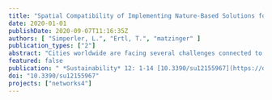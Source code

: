 ```yaml
---
title: "Spatial Compatibility of Implementing Nature-Based Solutions for Reducing Urban Heat Islands and Stormwater Pollution"
date: 2020-01-01
publishDate: 2020-09-07T11:16:35Z
authors: [ "Simperler, L.", "Ertl, T.", "matzinger" ]
publication_types: ["2"]
abstract: "Cities worldwide are facing several challenges connected to urbanization and climate change. Several cities have identified the implementation of nature-based solutions (NBS) as an option to mitigate several challenges at once. However, can two different aims be reached with NBS in the same location? This question has not yet been addressed. This paper discusses the spatial compatibility of NBS implementation strategies to tackle (1) urban heat island (UHI) effects and (2) water pollution at the same location. The evaluation is based on a spatial analysis of Berlin. We found a positive correlation of high UHI and median high stormwater pollution loads for zinc, total suspended solids, Polycyclic Aromatic Hydrocarbons and Terbutryn. Out of more than 14,000 building/street sections analyzed, 2270 showed spatial matching of high UHI and high stormwater pollution loads. In the majority of building/street sections, stormwater pollution was high for three out of the four parameters. We conclude that the compatibility of NBS implementation for both challenges depends both on the implementation strategies for NBS and on the specific NBS measures. Our spatial analysis can be used for further planning processes for NBS implementation."
featured: false
publication: " *Sustainability* 12: 1-14 [10.3390/su12155967](https://doi.org/10.3390/su12155967)"
doi: "10.3390/su12155967"
projects: ["networks4"]
---
```


